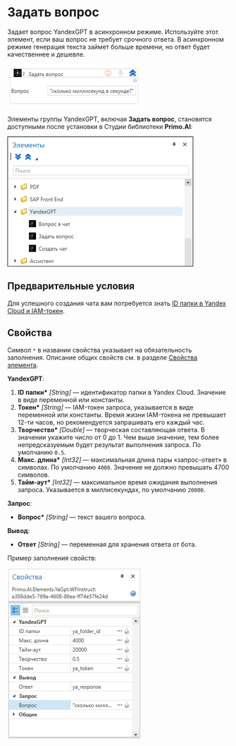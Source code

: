 # Задать вопрос

Задает вопрос YandexGPT в асинхронном режиме. Используйте этот элемент, если ваш вопрос не требует срочного ответа. В асинхронном режиме генерация текста займет больше времени, но ответ будет качественнее и дешевле.

![](../../../../resources/activities/extra/ai/yandexgpt/задать-вопрос.png)


Элементы группы YandexGPT, включая **Задать вопрос**, становятся доступными после установки в Студии библиотеки **Primo.AI**:

![](../../../../resources/activities/extra/ai/yandexgpt/yandexgpt-items.png)


## Предварительные условия

Для успешного создания чата вам потребуется знать [ID папки в Yandex Cloud и IAM-токен](https://docs.primo-rpa.ru/primo-rpa/primo-studio/settings/ai#yandexgpt).


## Свойства
Символ `*` в названии свойства указывает на обязательность заполнения. Описание общих свойств см. в разделе [Свойства элемента](https://docs.primo-rpa.ru/primo-rpa/primo-studio/process/elements#svoistva-elementa).

**YandexGPT**:

1. **ID папки\*** *[String]* — идентификатор папки в Yandex Cloud. Значение в виде переменной или константы. 
1. **Токен\*** *[String]* — IAM-токен запроса, указывается в виде переменной или константы. Время жизни IAM-токена не превышает 12-ти часов, но рекомендуется запрашивать его каждый час.
1. **Творчество\*** *[Double]* — творческая составляющая ответа. В значении укажите число от 0 до 1. Чем выше значение, тем более непредсказуемым будет результат выполнения запроса. По умолчанию `0.5`.
1. **Макс. длина\*** *[Int32]* — максимальная длина пары «запрос-ответ» в символах. По умолчанию `4000`. Значение не должно превышать 4700 символов.
1. **Тайм-аут\*** *[Int32]* — максимальное время ожидания выполнения запроса. Указывается в миллисекундах, по умолчанию `20000`.

**Запрос**:

* **Вопрос\*** *[String]* — текст вашего вопроса.

**Вывод**:
* **Ответ** *[String]* — переменная для хранения ответа от бота. 

Пример заполнения свойств:

![](../../../../resources/activities/extra/ai/yandexgpt/parameters-wfinstruct-2.png)






